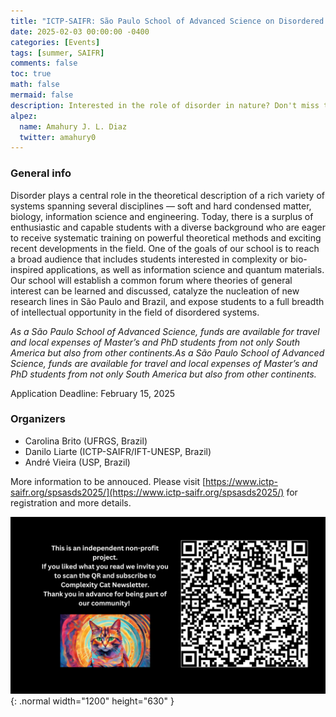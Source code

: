 ```yaml
---
title: "ICTP-SAIFR: São Paulo School of Advanced Science on Disordered Systems"
date: 2025-02-03 00:00:00 -0400
categories: [Events]
tags: [summer, SAIFR]
comments: false
toc: true
math: false
mermaid: false
description: Interested in the role of disorder in nature? Don't miss this great opportunity in Brazil. Apply by February 15th!
alpez:
  name: Amahury J. L. Diaz
  twitter: amahury0
---
```

### General info
Disorder plays a central role in the theoretical description of a rich variety of systems spanning several disciplines — soft and hard condensed matter, biology, information science and engineering. Today, there is a surplus of enthusiastic and capable students with a diverse background who are eager to receive systematic training on powerful theoretical methods and exciting recent developments in the field. One of the goals of our school is to reach a broad audience that includes students interested in complexity or bio-inspired applications, as well as information science and quantum materials. Our school will establish a common forum where theories of general interest can be learned and discussed, catalyze the nucleation of new research lines in São Paulo and Brazil, and expose students to a full breadth of intellectual opportunity in the field of disordered systems.

_As a São Paulo School of Advanced Science, funds are available for travel and local expenses of Master’s and PhD students from not only South America but also from other continents.As a São Paulo School of Advanced Science, funds are available for travel and local expenses of Master’s and PhD students from not only South America but also from other continents._

Application Deadline: February 15, 2025

### Organizers
- Carolina Brito (UFRGS, Brazil)
- Danilo Liarte (ICTP-SAIFR/IFT-UNESP, Brazil)
- André Vieira (USP, Brazil)

More information to be annouced. Please visit [https://www.ictp-saifr.org/spsasds2025/](https://www.ictp-saifr.org/spsasds2025/) for registration and more details.

![Desktop View](/assets/img/fix/complexity-cat-newsletter.png){: .normal width="1200" height="630" }
